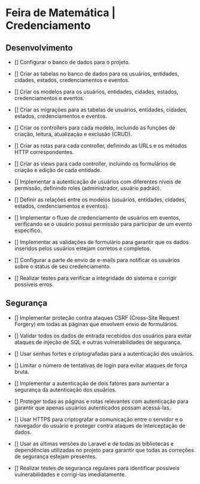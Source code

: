 # Feira de Matemática | Credenciamento

## Desenvolvimento

- [] Configurar o banco de dados para o projeto.

- [] Criar as tabelas no banco de dados para os usuários, entidades, cidades, estados, credenciamentos e eventos.

- [] Criar os modelos para os usuários, entidades, cidades, estados, credenciamentos e eventos.

- [] Criar as migrações para as tabelas de usuários, entidades, cidades, estados, credenciamentos e eventos.

- [] Criar os controllers para cada modelo, incluindo as funções de criação, leitura, atualização e exclusão (CRUD).

- [] Criar as rotas para cada controller, definindo as URLs e os métodos HTTP correspondentes.

- [] Criar as views para cada controller, incluindo os formulários de criação e edição de cada entidade.

- [] Implementar a autenticação de usuários com diferentes níveis de permissão, definindo roles (administrador, usuário padrão).

- [] Definir as relações entre os modelos (usuários, entidades, cidades, estados, credenciamentos e eventos).

- [] Implementar o fluxo de credenciamento de usuários em eventos, verificando se o usuário possui permissão para participar de um evento específico.

- [] Implementar as validações de formulário para garantir que os dados inseridos pelos usuários estejam corretos e completos.

- [] Configurar a parte de envio de e-mails para notificar os usuários sobre o status de seu credenciamento.

- [] Realizar testes para verificar a integridade do sistema e corrigir possíveis erros.

## Segurança

- [] Implementar proteção contra ataques CSRF (Cross-Site Request Forgery) em todas as páginas que envolvem envio de formulários.

- [] Validar todos os dados de entrada recebidos dos usuários para evitar ataques de injeção de SQL e outras vulnerabilidades de segurança.

- [] Usar senhas fortes e criptografadas para a autenticação dos usuários.

- [] Limitar o número de tentativas de login para evitar ataques de força bruta.

- [] Implementar a autenticação de dois fatores para aumentar a segurança da autenticação dos usuários.

- [] Proteger todas as páginas e rotas relevantes com autenticação para garantir que apenas usuários autenticados possam acessá-las.

- [] Usar HTTPS para criptografar a comunicação entre o servidor e o navegador do usuário e proteger contra ataques de interceptação de dados.

- [] Usar as últimas versões do Laravel e de todas as bibliotecas e dependências utilizadas no projeto para garantir que todas as correções de segurança estejam presentes.

- [] Realizar testes de segurança regulares para identificar possíveis vulnerabilidades e corrigi-las imediatamente.